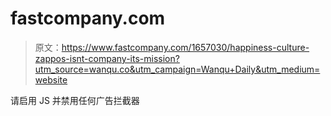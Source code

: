 # fastcompany.com

> 原文：<https://www.fastcompany.com/1657030/happiness-culture-zappos-isnt-company-its-mission?utm_source=wanqu.co&utm_campaign=Wanqu+Daily&utm_medium=website>

请启用 JS 并禁用任何广告拦截器